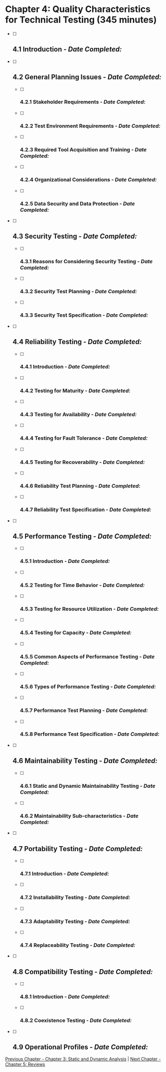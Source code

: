 # Chapter 4: Quality Characteristics for Technical Testing (345 minutes)

- [ ] ## 4.1 Introduction - _Date Completed:_
- [ ] ## 4.2 General Planning Issues - _Date Completed:_
    - [ ] ### 4.2.1 Stakeholder Requirements - _Date Completed:_
    - [ ] ### 4.2.2 Test Environment Requirements - _Date Completed:_
    - [ ] ### 4.2.3 Required Tool Acquisition and Training - _Date Completed:_
    - [ ] ### 4.2.4 Organizational Considerations - _Date Completed:_
    - [ ] ### 4.2.5 Data Security and Data Protection - _Date Completed:_
- [ ] ## 4.3 Security Testing - _Date Completed:_
    - [ ] ### 4.3.1 Reasons for Considering Security Testing - _Date Completed:_
    - [ ] ### 4.3.2 Security Test Planning - _Date Completed:_
    - [ ] ### 4.3.3 Security Test Specification - _Date Completed:_
- [ ] ## 4.4 Reliability Testing - _Date Completed:_
    - [ ] ### 4.4.1 Introduction - _Date Completed:_
    - [ ] ### 4.4.2 Testing for Maturity - _Date Completed:_
    - [ ] ### 4.4.3 Testing for Availability - _Date Completed:_
    - [ ] ### 4.4.4 Testing for Fault Tolerance - _Date Completed:_
    - [ ] ### 4.4.5 Testing for Recoverability - _Date Completed:_
    - [ ] ### 4.4.6 Reliability Test Planning - _Date Completed:_
    - [ ] ### 4.4.7 Reliability Test Specification - _Date Completed:_
- [ ] ## 4.5 Performance Testing - _Date Completed:_
    - [ ] ### 4.5.1 Introduction - _Date Completed:_
    - [ ] ### 4.5.2 Testing for Time Behavior - _Date Completed:_
    - [ ] ### 4.5.3 Testing for Resource Utilization - _Date Completed:_
    - [ ] ### 4.5.4 Testing for Capacity - _Date Completed:_
    - [ ] ### 4.5.5 Common Aspects of Performance Testing - _Date Completed:_
    - [ ] ### 4.5.6 Types of Performance Testing - _Date Completed:_
    - [ ] ### 4.5.7 Performance Test Planning - _Date Completed:_
    - [ ] ### 4.5.8 Performance Test Specification - _Date Completed:_
- [ ] ## 4.6 Maintainability Testing - _Date Completed:_
    - [ ] ### 4.6.1 Static and Dynamic Maintainability Testing - _Date Completed:_
    - [ ] ### 4.6.2 Maintainability Sub-characteristics - _Date Completed:_
- [ ] ## 4.7 Portability Testing - _Date Completed:_
    - [ ] ### 4.7.1 Introduction - _Date Completed:_
    - [ ] ### 4.7.2 Installability Testing - _Date Completed:_
    - [ ] ### 4.7.3 Adaptability Testing - _Date Completed:_
    - [ ] ### 4.7.4 Replaceability Testing - _Date Completed:_
- [ ] ## 4.8 Compatibility Testing - _Date Completed:_
    - [ ] ### 4.8.1 Introduction - _Date Completed:_
    - [ ] ### 4.8.2 Coexistence Testing - _Date Completed:_
- [ ] ## 4.9 Operational Profiles - _Date Completed:_

[Previous Chapter - Chapter 3: Static and Dynamic Analysis](3-static-and-dynamic-analysis.md) | [Next Chapter - Chapter 5: Reviews](5-reviews.md)
